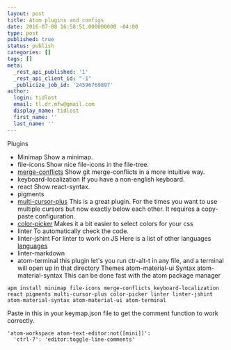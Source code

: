 ```yaml
---
layout: post
title: Atom plugins and configs
date: 2016-07-08 16:58:51.000000000 -04:00
type: post
published: true
status: publish
categories: []
tags: []
meta:
  _rest_api_published: '1'
  _rest_api_client_id: "-1"
  _publicize_job_id: '24596769897'
author:
  login: tidlost
  email: tl.dr.mfw@gmail.com
  display_name: tidlost
  first_name: ''
  last_name: ''
---
```


Plugins
- Minimap
Show a minimap.
- file-icons
Show nice file-icons in the file-tree.
- [merge-conflicts](https://atom.io/packages/merge-conflicts)
Show git merge-conflicts in a more intuitive way.
- keyboard-localization
If you have a non-english keyboard.
- react
Show react-syntax.
- pigments
- [multi-cursor-plus](https://atom.io/packages/multi-cursor-plus)
This is a great plugin. For the times you want to use multiple cursors but now exactly below each other. It requires a copy-paste configuration.
- [color-picker](https://atom.io/packages/color-picker)
Makes it a bit easier to select colors for your css
- linter
To automatically check the code.
- linter-jshint
For linter to work on JS
Here is a list of other languages [languages](https://atomlinter.github.io/)
- linter-markdown
- atom-terminal
this plugin let's you run ctr-alt-t in any file, and a terminal will open up in that directory
Themes
atom-material-ui
Syntax
atom-material-syntax
This can be done fast with the atom package manager

```
apm install minimap file-icons merge-conflicts keyboard-localization react pigments multi-cursor-plus color-picker linter linter-jshint atom-material-syntax atom-material-ui atom-terminal

```
Paste in this in your keymap.json file to get the comment function to work correctly.

```
'atom-workspace atom-text-editor:not([mini])':
  'ctrl-7': 'editor:toggle-line-comments'
```
